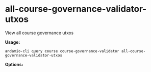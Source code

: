 # all-course-governance-validator-utxos
View all course governance utxos



**Usage:**
```
andamio-cli query course course-governance-validator all-course-governance-validator-utxos

```



**Options:**
```

```



